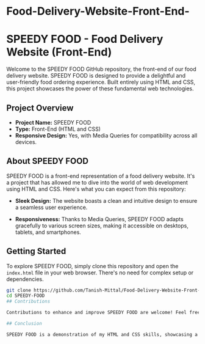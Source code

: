 # Food-Delivery-Website-Front-End-
# SPEEDY FOOD - Food Delivery Website (Front-End)

Welcome to the SPEEDY FOOD GitHub repository, the front-end of our food delivery website. SPEEDY FOOD is designed to provide a delightful and user-friendly food ordering experience. Built entirely using HTML and CSS, this project showcases the power of these fundamental web technologies.

## Project Overview

- **Project Name:** SPEEDY FOOD
- **Type:** Front-End (HTML and CSS)
- **Responsive Design:** Yes, with Media Queries for compatibility across all devices.

## About SPEEDY FOOD

SPEEDY FOOD is a front-end representation of a food delivery website. It's a project that has allowed me to dive into the world of web development using HTML and CSS. Here's what you can expect from this repository:

- **Sleek Design:** The website boasts a clean and intuitive design to ensure a seamless user experience.

- **Responsiveness:** Thanks to Media Queries, SPEEDY FOOD adapts gracefully to various screen sizes, making it accessible on desktops, tablets, and smartphones.

## Getting Started

To explore SPEEDY FOOD, simply clone this repository and open the `index.html` file in your web browser. There's no need for complex setup or dependencies.

```bash
git clone https://github.com/Tanish-Mittal/Food-Delivery-Website-Front-End-.git
cd SPEEDY-FOOD
## Contributions

Contributions to enhance and improve SPEEDY FOOD are welcome! Feel free to submit pull requests or report issues if you come across any. Your feedback and contributions are valuable in making this project even better.

## Conclusion

SPEEDY FOOD is a demonstration of my HTML and CSS skills, showcasing a responsive food delivery website. Explore the code, experiment with it, and enjoy a glimpse into the world of web development. Thank you for visiting our repository!


